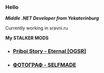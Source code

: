 ### Hello

***Middle .NET Developer from Yekaterinburg***

Currently working in sravni.ru

**My STALKER MODS**
- ### [Priboi Story - Eternal [OGSR]](https://ap-pro.ru/forums/topic/2963-priboi-story-eternal-ogsr/)
- ### [ФОТОГРАФ - SELFMADE](https://ap-pro.ru/forums/topic/3329-fotograf-selfmade/)
